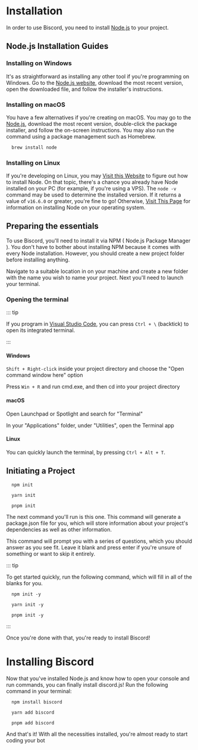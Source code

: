 # Installation

In order to use Biscord, you need to install [Node.js](https://nodejs.org/) to your project.


## Node.js Installation Guides

### Installing on Windows

It's as straightforward as installing any other tool if you're programming on Windows. Go to the [Node.js website](https://nodejs.org/), download the most recent version, open the downloaded file, and follow the installer's instructions.

### Installing on macOS

You have a few alternatives if you're creating on macOS. You may go to the [Node.js](https://nodejs.org/), download the most recent version, double-click the package installer, and follow the on-screen instructions. You may also run the command using a package management such as Homebrew.

``` bash
  brew install node
```

### Installing on Linux

If you're developing on Linux, you may [Visit this Website](https://nodejs.org/en/download/package-manager/) to figure out how to install Node. On that topic, there's a chance you already have Node installed on your PC (for example, if you're using a VPS). The `node -v` command may be used to determine the installed version. If it returns a value of `v16.6.0` or greater, you're fine to go! Otherwise, [Visit This Page](https://nodejs.org/en/download/package-manager/) for information on installing Node on your operating system.

## Preparing the essentials

To use Biscord, you'll need to install it via NPM ( Node.js Package Manager ). You don't have to bother about installing NPM because it comes with every Node installation. However, you should create a new project folder before installing anything.

Navigate to a suitable location in on your machine and create a new folder with the name you wish to name your project. Next you'll need to launch your terminal.

### Opening the terminal

::: tip
  
  If you program in [Visual Studio Code](https://code.visualstudio.com/), you can press ``Ctrl + \`` (backtick) to open its integrated terminal.

:::

#### Windows

`Shift + Right-click` inside your project directory and choose the "Open command window here" option

Press `Win + R` and run cmd.exe, and then cd into your project directory

#### macOS

Open Launchpad or Spotlight and search for "Terminal"

In your "Applications" folder, under "Utilities", open the Terminal app

#### Linux

You can quickly launch the terminal, by pressing `Ctrl + Alt + T`.

## Initiating a Project

``` npm NPM
  npm init
```
```yarn YARN
  yarn init
```
``` pnpm PNPM
  pnpm init
```

The next command you'll run is this one. This command will generate a package.json file for you, which will store information about your project's dependencies as well as other information.

This command will prompt you with a series of questions, which you should answer as you see fit. Leave it blank and press enter if you're unsure of something or want to skip it entirely.

::: tip

  To get started quickly, run the following command, which will fill in all of the blanks for you.

  ``` npm NPM
    npm init -y
  ```
  ```yarn YARN
    yarn init -y
  ```
  ``` pnpm PNPM
    pnpm init -y
  ```

:::

Once you're done with that, you're ready to install Biscord!

# Installing Biscord

Now that you've installed Node.js and know how to open your console and run commands, you can finally install discord.js! Run the following command in your terminal:

``` npm NPM
  npm install biscord
```
```yarn YARN
  yarn add biscord
```
``` pnpm PNPM
  pnpm add biscord
```

And that's it! With all the necessities installed, you're almost ready to start coding your bot